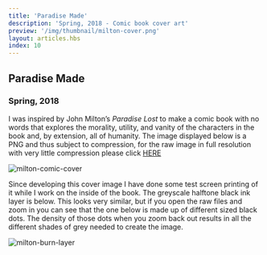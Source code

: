 ```yaml
---
title: 'Paradise Made'
description: 'Spring, 2018 - Comic book cover art'
preview: '/img/thumbnail/milton-cover.png'
layout: articles.hbs
index: 10
---
```

## Paradise Made
### Spring, 2018

I was inspired by John Milton’s *Paradise Lost* to make a comic book with no words that explores the morality, utility, and vanity of the characters in the book and, by extension, all of humanity. The image displayed below is a PNG and thus subject to compression, for the raw image in full resolution with very little compression please click [HERE](https://github.com/thomas-williams/portfolio/blob/master/pictures/paradise_made/milton_comic_cover.tif?raw=true)

![milton-comic-cover](https://raw.githubusercontent.com/thomas-williams/portfolio/master/pictures/paradise_made/milton_comic_cover.png)

Since developing this cover image I have done some test screen printing of it while I work on the inside of the book. The greyscale halftone black ink layer is below. This looks very similar, but if you open the raw files and zoom in you can see that the one below is made up of different sized black dots. The density of those dots when you zoom back out results in all the different shades of grey needed to create the image.

![milton-burn-layer](https://raw.githubusercontent.com/thomas-williams/portfolio/master/pictures/paradise_made/milton_burn_layer.png)